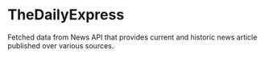 # TheDailyExpress
Fetched data from News API that provides current and historic news article published over various sources.
